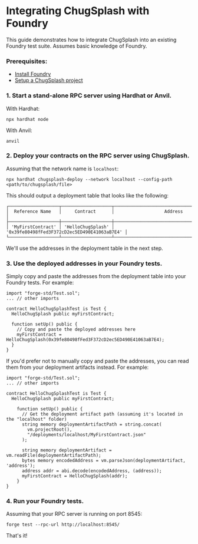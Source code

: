 # Integrating ChugSplash with Foundry

This guide demonstrates how to integrate ChugSplash into an existing Foundry test suite. Assumes basic knowledge of Foundry.

### Prerequisites:
* [Install Foundry](https://book.getfoundry.sh/getting-started/installation)
* [Setup a ChugSplash project](https://github.com/chugsplash/chugsplash/blob/develop/docs/setup-project.md)

### 1. Start a stand-alone RPC server using Hardhat or Anvil.

With Hardhat:
```
npx hardhat node
```

With Anvil:
```
anvil
```

### 2. Deploy your contracts on the RPC server using ChugSplash.

Assuming that the network name is `localhost`:

```
npx hardhat chugsplash-deploy --network localhost --config-path <path/to/chugsplash/file>
```

This should output a deployment table that looks like the following:
```
┌───────────────────┬───────────────────┬──────────────────────────────────────────────┐
│  Reference Name   │     Contract      │                   Address                    │
├───────────────────┼───────────────────┼──────────────────────────────────────────────┤
│ 'MyFirstContract' │ 'HelloChugSplash' │ '0x39fe80498fFed3F372cD2ec5ED490E41063aB7E4' │
└───────────────────┴───────────────────┴──────────────────────────────────────────────┘
```

We'll use the addresses in the deployment table in the next step.

### 3. Use the deployed addresses in your Foundry tests.

Simply copy and paste the addresses from the deployment table into your Foundry tests. For example:

```solidity
import "forge-std/Test.sol";
... // other imports

contract HelloChugSplashTest is Test {
  HelloChugSplash public myFirstContract;

  function setUp() public {
    // Copy and paste the deployed addresses here
    myFirstContract = HelloChugSplash(0x39fe80498fFed3F372cD2ec5ED490E41063aB7E4);
  }
}
```

If you'd prefer not to manually copy and paste the addresses, you can read them from your deployment artifacts instead. For example:

```
import "forge-std/Test.sol";
... // other imports

contract HelloChugSplashTest is Test {
  HelloChugSplash public myFirstContract;

    function setUp() public {
      // Get the deployment artifact path (assuming it's located in the "localhost" folder)
      string memory deploymentArtifactPath = string.concat(
        vm.projectRoot(),
        "/deployments/localhost/MyFirstContract.json"
      );

      string memory deploymentArtifact = vm.readFile(deploymentArtifactPath);
      bytes memory encodedAddress = vm.parseJson(deploymentArtifact, 'address');
      address addr = abi.decode(encodedAddress, (address));
      myFirstContract = HelloChugSplash(addr);
    }
}
```

### 4. Run your Foundry tests.

Assuming that your RPC server is running on port 8545:

```
forge test --rpc-url http://localhost:8545/
```

That's it!